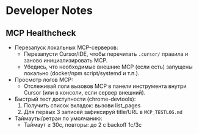 # Developer Notes

## MCP Healthcheck

- Перезапуск локальных MCP-серверов:
  - Перезапусти Cursor/IDE, чтобы перечитать `.cursor/` правила и заново инициализировать MCP.
  - Убедись, что необходимые внешние MCP (если есть) запущены локально (docker/npm script/systemd и т.п.).
- Просмотр логов MCP:
  - Отслеживай логи вызовов MCP в панели инструмента внутри Cursor (или в консоли, если сервер внешний).
- Быстрый тест доступности (chrome-devtools):
  1. Получить список вкладок: вызови list_pages
  2. Для первых 3 записей зафиксируй title/URL в `MCP_TESTLOG.md`
- Таймауты/ретраи по умолчанию:
  - Таймаут ≥ 30с, повторы: до 2 с backoff 1с/3с
